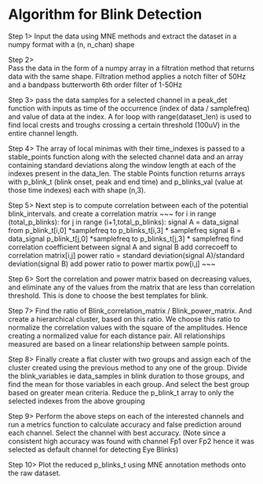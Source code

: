 # Algorithm for Blink Detection

Step 1> 
Input the data using MNE methods and extract the dataset in a numpy format with a (n,   n_chan) shape

Step 2>  
Pass the data in the form of a numpy array in a filtration method that returns data with the same shape.
Filtration method applies a notch filter of 50Hz and a bandpass butterworth 6th order filter of 1-50Hz

 Step 3> 
pass the data samples for a selected channel in a peak_det function with inputs as time  of the occurrence (index of data / samplefreq) and value of data at the index. A for loop with range(dataset_len) is used to find local crests and troughs crossing a certain threshold (100uV) in the entire channel length.

Step 4> 
The array of local minimas with their time_indexes is passed to a stable_points function along with the selected channel data and an array containing standard deviations along the  window length at each of the indexes present in the data_len.
The stable Points function returns arrays with p_blink_t (blink onset, peak and end time) and p_blinks_val (value at those time indexes)  each with shape (n,3).

Step 5>
    Next step is to compute correlation between each of the potential blink_intervals. and create a correlation matrix
    ~~~
    for i in range (total_p_blinks):
     for j in range (i+1,total_p_blinks):
        signal A = data_signal from p_blink_t[i,0] *samplefreq to p_blinks_t[i,3] * samplefreq
        signal B = data_signal p_blink_t[j,0] *samplefreq to p_blinks_t[j,3] * samplefreq
        find correlation coefficient between signal A and signal B
        add correcoeff to correlation matrix[i,j]
        power ratio = standard deviation(signal A)/standard deviation(signal B)
        add power ratio to power martix pow[i,j]
    ~~~ 
     
Step 6>
Sort the correlation and power matrix based on decreasing values, and eliminate any of the values from the matrix that are less than correlation threshold. This is done to choose the best templates for blink.

Step 7>
Find the ratio of Blink_correlation_matrix / Blink_power_matrix. And create a hierarchical cluster, based on this ratio. We choose this ratio to normalize the correlation values with the square of the amplitudes.
Hence creating a normalized value for each distance pair.
All relationships measured are based on a linear relationship between sample points.

Step 8>
Finally create a flat cluster with two groups and assign each of the cluster created using the previous method to any one of the group. 
Divide the blink_variables ie data_samples in blink duration to  those groups, and find the mean for those variables in each group. And select the best group based on greater mean criteria. Reduce the p_blink_t array to only the selected indexes from the above grouping


Step 9>
Perform  the above steps on each of the interested channels and run a metrics function to calculate accuracy and false prediction around each channel. Select the channel with best accuracy. 
(Note since a consistent high accuracy was found with channel Fp1 over Fp2 hence it was selected as default channel for detecting Eye Blinks) 

Step 10>
  Plot the reduced p_blinks_t using MNE annotation methods onto the raw dataset.

  
